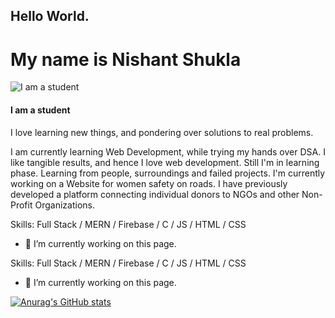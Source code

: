 ## Hello World.

# My name is Nishant Shukla


![I am a student](https://i.pinimg.com/736x/43/02/ad/4302adf0779fab92df4333e26f67b93a.jpg)
#### I am a student
I love learning new things, and pondering over solutions to real problems.

I am currently learning Web Development, while trying my hands over DSA.
I like tangible results, and hence I love web development. Still I'm in learning phase. Learning from people, surroundings and failed projects.
I'm currently working on a Website for women safety on roads. 
I have previously developed a platform connecting individual donors to NGOs and other Non-Profit Organizations.


Skills: Full Stack / MERN / Firebase / C / JS / HTML / CSS

- 🔭 I’m currently working on this page. 





Skills: Full Stack / MERN / Firebase / C / JS / HTML / CSS

- 🔭 I’m currently working on this page. 





[![Anurag's GitHub stats](https://github-readme-stats.vercel.app/api?username=niscollect)](https://github.com/anuraghazra/github-readme-stats)


<!--
**niscollect/niscollect** is a ✨ _special_ ✨ repository because its `README.md` (this file) appears on your GitHub profile.

Here are some ideas to get you started:

- 🔭 I’m currently working on ...
- 🌱 I’m currently learning ...
- 👯 I’m looking to collaborate on ...
- 🤔 I’m looking for help with ...
- 💬 Ask me about ...
- 📫 How to reach me: ...
- 😄 Pronouns: ...
- ⚡ Fun fact: ...
-->
